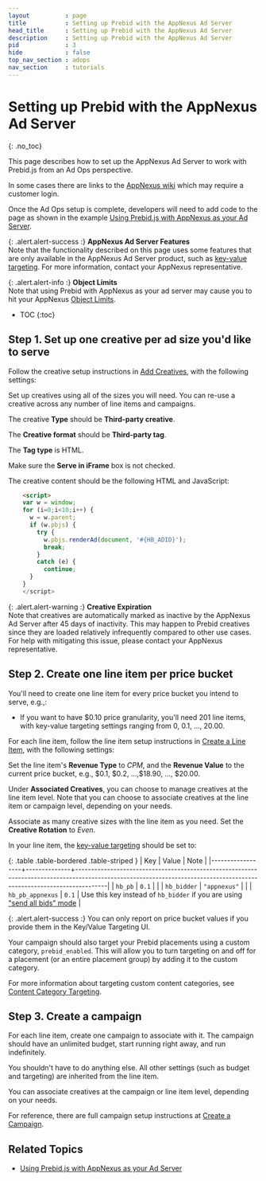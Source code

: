 ```yaml
---
layout          : page
title           : Setting up Prebid with the AppNexus Ad Server
head_title      : Setting up Prebid with the AppNexus Ad Server
description     : Setting up Prebid with the AppNexus Ad Server
pid             : 3
hide            : false
top_nav_section : adops
nav_section     : tutorials
---
```


<div class="bs-docs-section" markdown="1">
    
# Setting up Prebid with the AppNexus Ad Server
{: .no_toc}

This page describes how to set up the AppNexus Ad Server to work with Prebid.js from an Ad Ops perspective.

In some cases there are links to the [AppNexus wiki](https://wiki.appnexus.com) which may require a customer login.

Once the Ad Ops setup is complete, developers will need to add code to the page as shown in the example [Using Prebid.js with AppNexus as your Ad Server]({{site.github.url}}/dev-docs/examples/use-prebid-with-appnexus-ad-server.html).

{: .alert.alert-success :}
**AppNexus Ad Server Features**  
Note that the functionality described on this page uses some features that are only available in the AppNexus Ad Server product, such as [key-value targeting](https://wiki.appnexus.com/x/-PQdBQ).  For more information, contact your AppNexus representative.

{: .alert.alert-info :}
**Object Limits**  
Note that using Prebid with AppNexus as your ad server may cause you to
hit your AppNexus [Object Limits](https://wiki.appnexus.com/x/CwIWAg).

* TOC
{:toc}

## Step 1. Set up one creative per ad size you'd like to serve

Follow the creative setup instructions in [Add Creatives](https://wiki.appnexus.com/x/GoGzAQ), with the following settings:

Set up creatives using all of the sizes you will need.  You can re-use a creative across any number of line items and campaigns.

The creative **Type** should be **Third-party creative**.

The **Creative format** should be **Third-party tag**.

The **Tag type** is HTML.

Make sure the **Serve in iFrame** box is not checked.

The creative content should be the following HTML and JavaScript:

```html
    <script>
    var w = window;
    for (i=0;i<10;i++) {
      w = w.parent;
      if (w.pbjs) {
        try {
          w.pbjs.renderAd(document, '#{HB_ADID}');
          break;
        }
        catch (e) {
          continue;
      }
    }
    </script>
```

{: .alert.alert-warning :}
**Creative Expiration**  
Note that creatives are automatically marked as inactive by the AppNexus Ad Server after 45 days of inactivity.  This may happen to Prebid creatives since they are loaded relatively infrequently compared to other use cases.  For help with mitigating this issue, please contact your AppNexus representative.

## Step 2. Create one line item per price bucket

You'll need to create one line item for every price bucket you intend to serve, e.g.,:

- If you want to have $0.10 price granularity, you'll need 201 line items, with key-value targeting settings ranging from 0, 0.1, ..., 20.00.

For each line item, follow the line item setup instructions in [Create a Line Item](https://wiki.appnexus.com/x/MYCzAQ), with the following settings:

Set the line item's **Revenue Type** to *CPM*, and the **Revenue Value** to the current price bucket, e.g., \$0.1, \$0.2, ...,\$18.90, ..., \$20.00.

Under **Associated Creatives**, you can choose to manage creatives at the line item level.  Note that you can choose to associate creatives at the line item or campaign level, depending on your needs.

Associate as many creative sizes with the line item as you need.  Set the **Creative Rotation** to *Even*.

In your line item, the [key-value targeting](https://wiki.appnexus.com/x/-PQdBQ) should be set to:

{: .table .table-bordered .table-striped }
| Key              | Value        | Note                                                                                                                                                                 |
|------------------+--------------+----------------------------------------------------------------------------------------------------------------------------------------------------------------------|
| `hb_pb`          | `0.1`        |                                                                                                                                                                      |
| `hb_bidder`      | `"appnexus"` |                                                                                                                                                                      |
| `hb_pb_appnexus` | `0.1`        | Use this key instead of `hb_bidder` if you are using ["send all bids" mode]({{site.github.url}}/dev-docs/publisher-api-reference.html#module_pbjs.enableSendAllBids) |

{: .alert.alert-success :}
You can only report on price bucket values if you provide them in the Key/Value Targeting UI.

Your campaign should also target your Prebid placements using a custom category, `prebid_enabled`. This will allow you to turn targeting on and off for a placement (or an entire placement group) by adding it to the custom category.

For more information about targeting custom content categories, see [Content Category Targeting](https://wiki.appnexus.com/x/XAEcB).

## Step 3. Create a campaign

For each line item, create one campaign to associate with it.  The campaign should have an unlimited budget, start running right away, and run indefinitely.

You shouldn't have to do anything else. All other settings (such as budget and targeting) are inherited from the line item.

You can associate creatives at the campaign or line item level, depending on your needs.

For reference, there are full campaign setup instructions at [Create a Campaign](https://wiki.appnexus.com/x/04KUAg).

## Related Topics

+ [Using Prebid.js with AppNexus as your Ad Server]({{site.github.url}}/dev-docs/examples/use-prebid-with-appnexus-ad-server.html)

</div>
